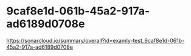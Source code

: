# 9caf8e1d-061b-45a2-917a-ad6189d0708e
https://sonarcloud.io/summary/overall?id=examly-test_9caf8e1d-061b-45a2-917a-ad6189d0708e
